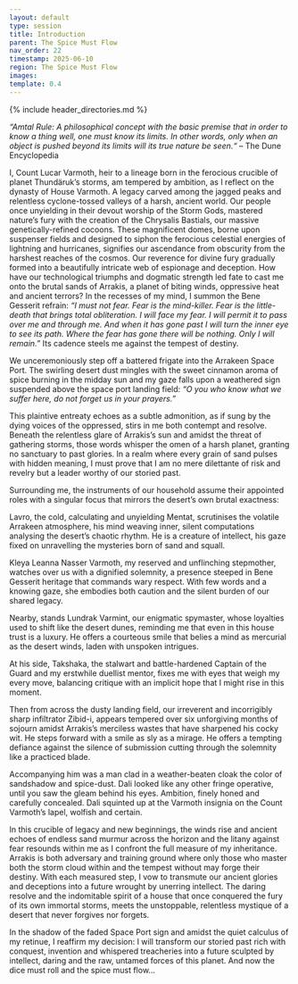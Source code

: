 ```yaml
---
layout: default
type: session
title: Introduction
parent: The Spice Must Flow
nav_order: 22
timestamp: 2025-06-10
region: The Spice Must Flow
images: 
template: 0.4
---
```

{% include header_directories.md %}

*“Amtal Rule: A philosophical concept with the basic premise that in order to know a thing well, one must know its limits. In other words, only when an object is pushed beyond its limits will its true nature be seen.“* – The Dune Encyclopedia  

I, Count Lucar Varmoth, heir to a lineage born in the ferocious crucible of planet Thundäruk’s storms, am tempered by ambition, as I reflect on the dynasty of House Varmoth. A legacy carved among the jagged peaks and relentless cyclone-tossed valleys of a harsh, ancient world. Our people once unyielding in their devout worship of the Storm Gods, mastered nature’s fury with the creation of the Chrysalis Bastials, our massive genetically-refined cocoons. These magnificent domes, borne upon suspenser fields and designed to siphon the ferocious celestial energies of lightning and hurricanes, signifies our ascendance from obscurity from the harshest reaches of the cosmos. Our reverence for divine fury gradually formed into a beautifully intricate web of espionage and deception. How have our technological triumphs and dogmatic strength led fate to cast me onto the brutal sands of Arrakis, a planet of biting winds, oppressive heat and ancient terrors? In the recesses of my mind, I summon the Bene Gesserit refrain: *“I must not fear. Fear is the mind-killer. Fear is the little-death that brings total obliteration. I will face my fear. I will permit it to pass over me and through me. And when it has gone past I will turn the inner eye to see its path. Where the fear has gone there will be nothing. Only I will remain.”* Its cadence steels me against the tempest of destiny.  

 We unceremoniously step off a battered frigate into the Arrakeen Space Port. The swirling desert dust mingles with the sweet cinnamon aroma of spice burning in the midday sun and my gaze falls upon a weathered sign suspended above the space port landing field: *“O you who know what we suffer here, do not forget us in your prayers.”*  

This plaintive entreaty echoes as a subtle admonition, as if sung by the dying voices of the oppressed, stirs in me both contempt and resolve. Beneath the relentless glare of Arrakis’s sun and amidst the threat of gathering storms, those words whisper the omen of a harsh planet, granting no sanctuary to past glories. In a realm where every grain of sand pulses with hidden meaning, I must prove that I am no mere dilettante of risk and revelry but a leader worthy of our storied past.  

Surrounding me, the instruments of our household assume their appointed roles with a singular focus that mirrors the desert’s own brutal exactness:  

Lavro, the cold, calculating and unyielding Mentat, scrutinises the volatile Arrakeen atmosphere, his mind weaving inner, silent computations analysing the desert’s chaotic rhythm. He is a creature of intellect, his gaze fixed on unravelling the mysteries born of sand and squall.  

Kleya Leanna Nasser Varmoth, my reserved and unflinching stepmother, watches over us with a dignified solemnity, a presence steeped in Bene Gesserit heritage that commands wary respect. With few words and a knowing gaze, she embodies both caution and the silent burden of our shared legacy.  

Nearby, stands Lundrak Varmint, our enigmatic spymaster, whose loyalties used to shift like the desert dunes, reminding me that even in this house trust is a luxury. He offers a courteous smile that belies a mind as mercurial as the desert winds, laden with unspoken intrigues.  

At his side, Takshaka, the stalwart and battle-hardened Captain of the Guard and my erstwhile duellist mentor, fixes me with eyes that weigh my every move, balancing critique with an implicit hope that I might rise in this moment.  

Then from across the dusty landing field, our irreverent and incorrigibly sharp infiltrator Zibid-i, appears tempered over six unforgiving months of sojourn amidst Arrakis’s merciless wastes that have sharpened his cocky wit. He steps forward with a smile as sly as a mirage. He offers a tempting defiance against the silence of submission cutting through the solemnity like a practiced blade. 

Accompanying him was a man clad in a weather-beaten cloak the color of sandshadow and spice-dust. Dali looked like any other fringe operative, until you saw the gleam behind his eyes. Ambition, finely honed and carefully concealed. Dali squinted up at the Varmoth insignia on the Count Varmoth’s lapel, wolfish and certain.  

In this crucible of legacy and new beginnings, the winds rise and ancient echoes of endless sand murmur across the horizon and the litany against fear resounds within me as I confront the full measure of my inheritance. Arrakis is both adversary and training ground where only those who master both the storm cloud within and the tempest without may forge their destiny. With each measured step, I vow to transmute our ancient glories and deceptions into a future wrought by unerring intellect. The daring resolve and the indomitable spirit of a house that once conquered the fury of its own immortal storms, meets the unstoppable, relentless mystique of a desert that never forgives nor forgets.  

In the shadow of the faded Space Port sign and amidst the quiet calculus of my retinue, I reaffirm my decision: I will transform our storied past rich with conquest, invention and whispered treacheries into a future sculpted by intellect, daring and the raw, untamed forces of this planet. And now the dice must roll and the spice must flow...  